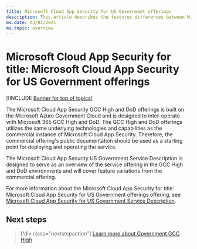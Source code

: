 ```yaml
---
title: Microsoft Cloud App Security for US Government offerings
description: This article describes the features differences between Microsoft Cloud App Security for US Government GCC High and the commercial offering.
ms.date: 03/01/2021
ms.topic: overview
---
```

# Microsoft Cloud App Security for title: Microsoft Cloud App Security for US Government offerings

[!INCLUDE [Banner for top of topics](includes/banner.md)]

The Microsoft Cloud App Security GCC High and DoD offerings is built on the Microsoft Azure Government Cloud and is designed to inter-operate with Microsoft 365 GCC High and DoD. The GCC High and DoD offerings utilizes the same underlying technologies and capabilities as the commercial instance of Microsoft Cloud App Security. Therefore, the commercial offering's public documentation should be used as a starting point for deploying and operating the service.

The Microsoft Cloud App Security US Government Service Description is designed to serve as an overview of the service offering in the GCC High and DoD environments and will cover feature variations from the commercial offering.

For more information about the Microsoft Cloud App Security for title: Microsoft Cloud App Security for US Government offerings
 offering, see [Microsoft Cloud App Security for US Government Service Description](/enterprise-mobility-security/solutions/ems-cloud-app-security-govt-service-description).

## Next steps

> [!div class="nextstepaction"]
> [Learn more about Government GCC High](/enterprise-mobility-security/solutions/ems-govt-service-description)

